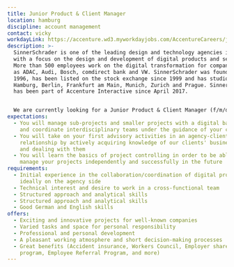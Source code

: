 ```yaml
---
title: Junior Product & Client Manager
location: hamburg
discipline: account management
contact: vicky
workdayLink: https://accenture.wd3.myworkdayjobs.com/AccentureCareers/job/Hamburg/Junior-Product---Client-Manager--f-m-d------SinnerSchrader_R00055431
description: >-
  SinnerSchrader is one of the leading design and technology agencies in Europe
  with a focus on the design and development of digital products and services.
  More than 500 employees work on the digital transformation for companies such
  as ADAC, Audi, Bosch, comdirect bank and VW. SinnerSchrader was founded in
  1996, has been listed on the stock exchange since 1999 and has studios in
  Hamburg, Berlin, Frankfurt am Main, Munich, Zurich and Prague. SinnerSchrader
  has been part of Accenture Interactive since April 2017.


  We are currently looking for a Junior Product & Client Manager (f/m/d/-) at our Hamburg office.
expectations:
  - You will manage sub-projects and smaller projects with a digital background
    and coordinate interdisciplinary teams under the guidance of your colleagues
  - You will take on your first advisory activities in an agency-client
    relationship by actively acquiring knowledge of our clients' business models
    and dealing with them
  - You will learn the basics of project controlling in order to be able to
    manage your projects independently and successfully in the future
requirements:
  - Initial experience in the collaboration/coordination of digital projects,
    ideally on the agency side
  - Technical interest and desire to work in a cross-functional team
  - Structured approach and analytical skills
  - Structured approach and analytical skills
  - Good German and English skills
offers:
  - Exciting and innovative projects for well-known companies
  - Varied tasks and space for personal responsibility
  - Professional and personal development
  - A pleasant working atmosphere and short decision-making processes
  - Great benefits (Accident insurance, Workers Council, Employer share purchase
    program, Employee Referral Program, and more)
---
```

